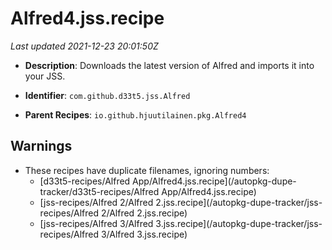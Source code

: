 # Alfred4.jss.recipe

_Last updated 2021-12-23 20:01:50Z_

- **Description**: Downloads the latest version of Alfred and imports it into your JSS.

- **Identifier**: `com.github.d33t5.jss.Alfred`

- **Parent Recipes**: `io.github.hjuutilainen.pkg.Alfred4`


## Warnings

- These recipes have duplicate filenames, ignoring numbers:
    - [d33t5-recipes/Alfred App/Alfred4.jss.recipe](/autopkg-dupe-tracker/d33t5-recipes/Alfred App/Alfred4.jss.recipe)
    - [jss-recipes/Alfred 2/Alfred 2.jss.recipe](/autopkg-dupe-tracker/jss-recipes/Alfred 2/Alfred 2.jss.recipe)
    - [jss-recipes/Alfred 3/Alfred 3.jss.recipe](/autopkg-dupe-tracker/jss-recipes/Alfred 3/Alfred 3.jss.recipe)